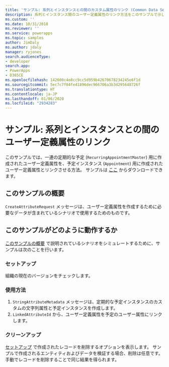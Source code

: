 ```yaml
---
title: 'サンプル: 系列とインスタンスとの間のカスタム属性のリンク (Common Data Service) | Microsoft Docs'
description: 系列とインスタンス間のユーザー定義属性のリンク方法をこのサンプルで示します。
ms.custom: ''
ms.date: 10/31/2018
ms.reviewer: ''
ms.service: powerapps
ms.topic: samples
author: JimDaly
ms.author: jdaly
manager: ryjones
search.audienceType:
- developer
search.app:
- PowerApps
- D365CE
ms.openlocfilehash: 142600c4e8cc9cc5d959b42670678234245e6f1d
ms.sourcegitcommit: 5ec7c7f04fe41896dec966706a3b3d295648726f
ms.translationtype: HT
ms.contentlocale: ja-JP
ms.lasthandoff: 01/06/2020
ms.locfileid: "2934283"
---
```

# <a name="sample-link-custom-attributes-between-series-and-instances"></a>サンプル: 系列とインスタンスとの間のユーザー定義属性のリンク

このサンプルでは、一連の定期的な予定 (`RecurringAppointmentMaster`) 用に作成されたユーザー定義属性を、予定インスタンス (`Appointment`) 用に作成されたユーザー定義属性とリンクさせる方法。 サンプルは [ここ](https://github.com/Microsoft/PowerApps-Samples/tree/master/cds/orgsvc/C%23/LinkAttributes) からダウンロードできます。

## <a name="what-this-sample-does"></a>このサンプルの概要

`CreateAttributeRequest` メッセージは、ユーザー定義属性を作成するために必要なデータが含まれているシナリオで使用するためのものです。

## <a name="how-this-sample-works"></a>このサンプルがどのように動作するか

[このサンプルの概要](#what-this-sample-does) で説明されているシナリオをシミュレートするために、サンプルは次のことを行います。

### <a name="setup"></a>セットアップ

組織の現在のバージョンをチェックします。

### <a name="demonstrate"></a>使用方法

1. `StringAttributeMetadata` メッセージは、定期的な予定インスタンスのカスタムの文字列属性と予定インスタンスを作成します。
2. `LinkedAttributeId` から、ユーザー定義属性を予定のユーザー属性にリンクします。

### <a name="clean-up"></a>クリーンアップ

[セットアップ](#setup) で作成されたレコードを削除するオプションを表示します。 サンプルで作成されるエンティティおよびデータを検証する場合、削除は任意です。 手動でレコードを削除することで同じ結果を得られます。
